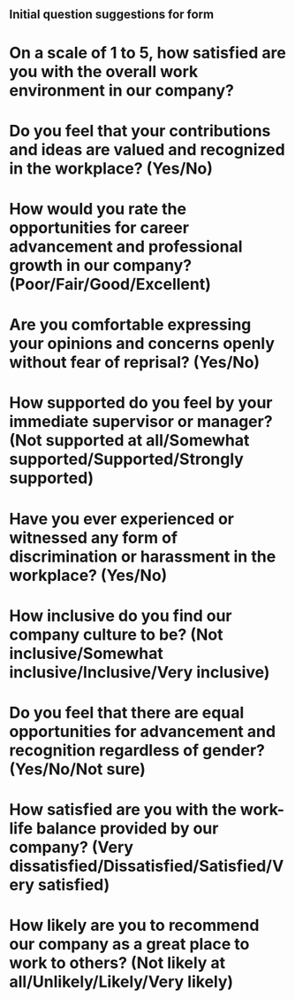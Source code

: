 ## Initial question suggestions for form 

# On a scale of 1 to 5, how satisfied are you with the overall work environment in our company?

# Do you feel that your contributions and ideas are valued and recognized in the workplace? (Yes/No)

# How would you rate the opportunities for career advancement and professional growth in our company? (Poor/Fair/Good/Excellent)

# Are you comfortable expressing your opinions and concerns openly without fear of reprisal? (Yes/No)

# How supported do you feel by your immediate supervisor or manager? (Not supported at all/Somewhat supported/Supported/Strongly supported)

# Have you ever experienced or witnessed any form of discrimination or harassment in the workplace? (Yes/No)

# How inclusive do you find our company culture to be? (Not inclusive/Somewhat inclusive/Inclusive/Very inclusive)

# Do you feel that there are equal opportunities for advancement and recognition regardless of gender? (Yes/No/Not sure)

# How satisfied are you with the work-life balance provided by our company? (Very dissatisfied/Dissatisfied/Satisfied/Very satisfied)

# How likely are you to recommend our company as a great place to work to others? (Not likely at all/Unlikely/Likely/Very likely)